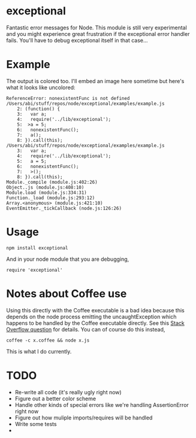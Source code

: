 exceptional
===========

Fantastic error messages for Node. This module is still very experimental and you might experience great frustration if the exceptional error handler fails. You'll have to debug exceptional itself in that case...

Example
=======

The output is colored too. I'll embed an image here sometime but here's what it looks like uncolored:

```
ReferenceError: nonexistentFunc is not defined
/Users/abi/stuff/repos/node/exceptional/examples/example.js
	2: (function() {
	3:   var a;
	4:   require('../lib/exceptional');
	5:  >a = 5;
	6:   nonexistentFunc();
	7:   a();
	8: }).call(this);
/Users/abi/stuff/repos/node/exceptional/examples/example.js
	3:   var a;
	4:   require('../lib/exceptional');
	5:   a = 5;
	6:   nonexistentFunc();
	7:   >();
	8: }).call(this);
Module._compile (module.js:402:26)
Object..js (module.js:408:10)
Module.load (module.js:334:31)
Function._load (module.js:293:12)
Array.<anonymous> (module.js:421:10)
EventEmitter._tickCallback (node.js:126:26)
```

Usage
=====

`npm install exceptional`

And in your node module that you are debugging,

`require 'exceptional'`

Notes about Coffee use
======================

Using this directly with the Coffee executable is a bad idea because this depends on the node process emitting the uncaughtException which happens to be handled by the Coffee executable directly. See this [Stack Overflow question](http://stackoverflow.com/questions/6346291/nodejs-and-coffeescript-coffee-executable-not-behaving-the-same/6350100#6350100) for details. You can of course do this instead,

`coffee -c x.coffee && node x.js`

This is what I do currently.

TODO
====

* Re-write all code (it's really ugly right now)
* Figure out a better color scheme
* Handle other kinds of special errors like we're handling AssertionError right now
* Figure out how muliple imports/requires will be handled
* Write some tests
* 
